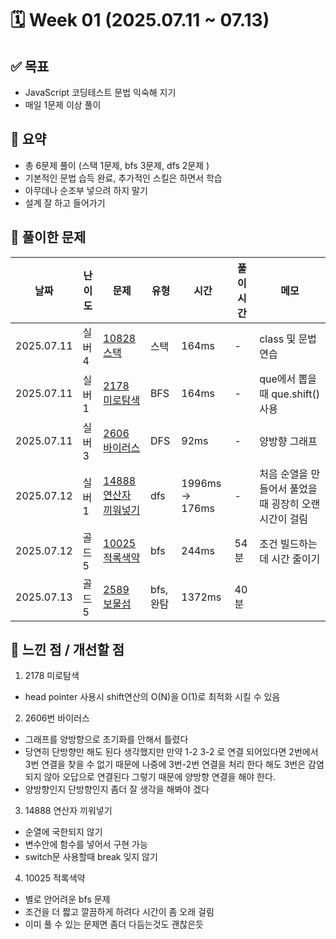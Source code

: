 # 🗓️ Week 01 (2025.07.11 ~ 07.13)

## ✅ 목표

- JavaScript 코딩테스트 문법 익숙해 지기
- 매일 1문제 이상 풀이

## 📌 요약

- 총 6문제 풀이 (스택 1문제, bfs 3문제, dfs 2문제 )
- 기본적인 문법 습득 완료, 추가적인 스킬은 하면서 학습
- 아무데나 순조부 넣으려 하지 말기
- 설계 잘 하고 들어가기

## 🧩 풀이한 문제

| 날짜       | 난이도 | 문제                                                           | 유형      | 시간            | 풀이 시간 | 메모                                                  |
| ---------- | ------ | -------------------------------------------------------------- | --------- | --------------- | --------- | ----------------------------------------------------- |
| 2025.07.11 | 실버 4 | [10828 스택](https://www.acmicpc.net/problem/10828)            | 스택      | 164ms           | -         | class 및 문법 연습                                    |
| 2025.07.11 | 실버 1 | [2178 미로탐색](https://www.acmicpc.net/problem/2178)          | BFS       | 164ms           | -         | que에서 뽑을때 que.shift() 사용                       |
| 2025.07.11 | 실버 3 | [2606 바이러스](https://www.acmicpc.net/problem/2606)          | DFS       | 92ms            | -         | 양방향 그래프                                         |
| 2025.07.12 | 실버 1 | [14888 연산자 끼워넣기](https://www.acmicpc.net/problem/14888) | dfs       | 1996ms -> 176ms | -         | 처음 순열을 만들어서 풀었을때 굉장히 오랜 시간이 걸림 |
| 2025.07.12 | 골드 5 | [10025 적록색약](https://www.acmicpc.net/problem/10026)        | bfs       | 244ms           | 54분      | 조건 빌드하는데 시간 줄이기                           |
| 2025.07.13 | 골드 5 | [2589 보물섬](https://www.acmicpc.net/problem/2589)            | bfs, 완탐 | 1372ms          | 40분      |                                                       |

## 🤔 느낀 점 / 개선할 점

1. 2178 미로탐색

- head pointer 사용시 shift연산의 O(N)을 O(1)로 최적화 시킬 수 있음

2. 2606번 바이러스

- 그래프를 양방향으로 초기화를 안해서 틀렸다
- 당연히 단방향만 해도 된다 생각했지만 만약 1-2 3-2 로 연결 되어있다면 2번에서 3번 연결을 찾을 수 없기 때문에 나중에 3번-2번 연결을 처리 한다 해도 3번은 감염되지 않아 오답으로 연결된다 그렇기 때문에 양방향 연결을 해야 한다.
- 양방향인지 단방향인지 좀더 잘 생각을 해봐야 겠다

3. 14888 연산자 끼워넣기

- 순열에 국한되지 않기
- 변수안에 함수를 넣어서 구현 가능
- switch문 사용할때 break 잊지 않기

4. 10025 적록색약

- 별로 안어려운 bfs 문제
- 조건을 더 짧고 깔끔하게 하려다 시간이 좀 오래 걸림
- 이미 풀 수 있는 문제면 좀더 다듬는것도 괜찮은듯
